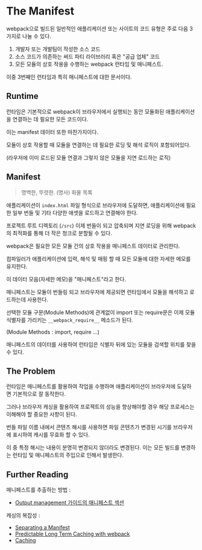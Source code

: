 # The Manifest

webpack으로 빌드된 일반적인 애플리케이션 또는 사이트의 코드 유형은 주로 다음 3가지로 나눌 수 있다.

1. 개발자 또는 개발팀이 작성한 소스 코드
2. 소스 코드가 의존하는 써드 파티 라이브러리 혹은 "공급 업체" 코드
3. 모든 모듈의 상호 작용을 수행하는 webpack 런타임 및 매니페스트.

이중 3번째인 런타임과 특히 매니페스트에 대한 문서이다.

## Runtime

런타임은 기본적으로 webpack이 브라우저에서 실행되는 동안 모듈화된 애플리케이션을 연결하는 데 필요한 모든 코드이다.

이는 manifest 데이터 또한 마찬가지이다.

모듈이 상호 작용할 때 모듈을 연결하는 데 필요한 로딩 및 해석 로직이 포함되어있다.

(라우저에 이미 로드된 모듈 연결과 그렇지 않은 모듈을 지연 로드하는 로직)

## Manifest

> 명백한, 뚜렷한. (명사) 화물 목록

애플리케이션이 `index.html` 파일 형식으로 브라우저에 도달하면,
애플리케이션에 필요한 일부 번들 및 기타 다양한 애셋을 로드하고 연결해야 한다.

프로젝트 루트 디렉토리 (`/src`) 이제 번들이 되고 압축되며
지연 로딩을 위해 webpack의 최적화를 통해 더 작은 청크로 분할될 수 있다.

webpack은 필요한 모든 모듈 간의 상호 작용을 매니페스트 데이터로 관리한다.

컴파일러가 애플리케이션에 입력, 해석 및 매핑 할 때 모든 모듈에 대한 자세한 메모를 유지한다.

이 데이터 모음(자세한 메모)을 "매니페스트"라고 한다.

매니페스트는 모듈이 번들링 되고 브라우저에 제공되면 런타임에서 모듈을 해석하고 로드하는데 사용한다.

선택한 모듈 구문(Module Methods)에 관계없이 import 또는 require문은 이제 모듈 식별자를 가리키는 `__webpack_require__` 메소드가 된다.

(Module Methods : import, require ...)

매니페스트의 데이터를 사용하여 런타임은 식별자 뒤에 있는 모듈을 검색할 위치를 찾을 수 있다.

## The Problem

런타임은 매니페스트를 활용하여 작업을 수행하며 애플리케이션이 브라우저에 도달하면 기본적으로 잘 동작한다.

그러나 브라우저 캐싱을 활용하여 프로젝트의 성능을 향상해야할 경우 해당 프로세스는 이해해야 할 중요한 사항이 된다.

번들 파일 이름 내에서 콘텐츠 해시를 사용하면 파일 콘텐츠가 변경된 시기를 브라우저에 표시하여 캐시를 무효화 할 수 있다.

이 중 특정 해시는 내용이 분명히 변경되지 않더라도 변경된다. 이는 모든 빌드를 변경하는 런타임 및 매니페스트의 주입으로 인해서 발생한다.

## Further Reading

매니페스트를 추출하는 방법 :

- [Output management 가이드의 매니페스트 섹션](https://webpack.kr/guides/output-management/#the-manifest)

캐싱의 복잡성 :

- [Separating a Manifest](https://survivejs.com/webpack/optimizing/separating-manifest/)
- [Predictable Long Term Caching with webpack](https://medium.com/webpack/predictable-long-term-caching-with-webpack-d3eee1d3fa31)
- [Caching](https://webpack.kr/guides/caching/)
